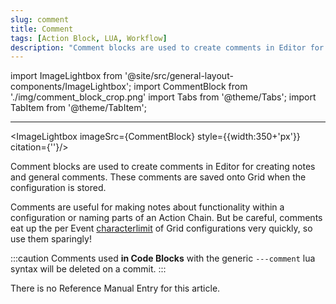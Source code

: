 ```yaml
---
slug: comment
title: Comment
tags: [Action Block, LUA, Workflow]
description: "Comment blocks are used to create comments in Editor for creating notes and general comments. These comments are saved onto Grid when the configuration is stored."
---
```

import ImageLightbox from '@site/src/general-layout-components/ImageLightbox';
import CommentBlock from './img/comment_block_crop.png'
import Tabs from '@theme/Tabs';
import TabItem from '@theme/TabItem';

---

<Tabs>
  <TabItem value="About Comments" label="About Comments" default>



<ImageLightbox imageSrc={CommentBlock} style={{width:350+'px'}} citation={''}/>

Comment blocks are used to create comments in Editor for creating notes and general comments. These comments are saved onto Grid when the configuration is stored.

Comments are useful for making notes about functionality within a configuration or naming parts of an Action Chain. But be careful, comments eat up the per Event [characterlimit](/docs/wiki/more/char-limit.md) of Grid configurations very quickly, so use them sparingly!

:::caution
Comments used **in Code Blocks** with the generic `---comment` lua syntax will be deleted on a commit.
:::

</TabItem>
  <TabItem value="Reference Manual Entry" label="Reference Manual Entry">

There is no Reference Manual Entry for this article.

</TabItem>
</Tabs>
